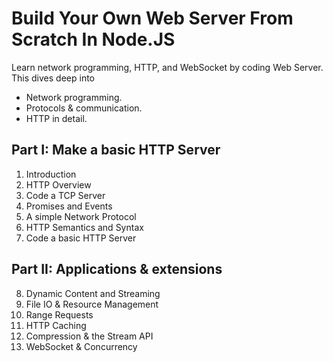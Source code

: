 # Build Your Own Web Server From Scratch In Node.JS
Learn network programming, HTTP, and WebSocket by coding Web Server.
This dives deep into
- Network programming.
- Protocols & communication.
- HTTP in detail.

## Part I: Make a basic HTTP Server
1. Introduction
2. HTTP Overview
3. Code a TCP Server
4. Promises and Events
5. A simple Network Protocol
6. HTTP Semantics and Syntax
7. Code a basic HTTP Server

## Part II: Applications & extensions
8. Dynamic Content and Streaming
9. File IO & Resource Management
10. Range Requests
11. HTTP Caching
12. Compression & the Stream API
13. WebSocket & Concurrency